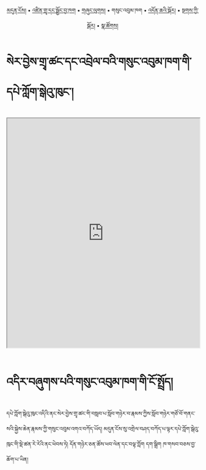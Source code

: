 <p align="center">
  <a href="https://bdrc-reader.github.io/serajey/">མདུན་ངོས།</a> • <a href="https://bdrc-reader.github.io/serajey/shadra">འཛིན་གྲྭ་དང་སྦྱོང་བྱ་ཁག</a> • <a href="https://bdrc-reader.github.io/serajey/shunglug">གཞུང་ལུགས།</a>  • <span>གསུང་འབུམ་ཁག</span> • <a href="https://bdrc-reader.github.io/serajey/doncha">འདོན་ཆའི་སྐོར།</a> • <a href="https://bdrc-reader.github.io/serajey/tantra">སྔགས་ཀྱི་སྐོར།</a> •  <a href="https://bdrc-reader.github.io/serajey/natsok">སྣ་ཚོགས།</a></p>


# སེར་བྱེས་གྲྭ་ཚང་དང་འབྲེལ་བའི་གསུང་འབུམ་ཁག་གི་དཔེ་ཀློག་སྒེའུ་ཁུང་།

<iframe allowfullscreen src="https://library.bdrc.io/scripts/embed-iframe.html?work=bdr:W1ERI0019003&origin=website.com" width="100%" height="600"></iframe>

<br>
<br>

# འདིར་བཞུགས་པའི་གསུང་འབུམ་ཁག་གི་ངོ་སྤྲོད།

དཔེ་ཀློག་སྒེའུ་ཁུང་འདིའི་ནང་སེར་བྱེས་གྲྭ་ཚང་གི་བསླབ་པ་སློབ་གཉེར་བ་རྣམས་ཀྱིས་སློབ་གཉེར་གཙོ་བོ་གནང་སའི་སྐྱེས་ཆེན་རྣམས་ཀྱི་གསུང་འབུམ་འགའ་བཀོད་ཡོད། མདུན་ངོས་སུ་འགྲེལ་བཤད་བཀོད་པ་ལྟར་དཔེ་ཀློག་སྒེའུ་ཁུང་གི་སྡེ་ཚན་རེ་རེའི་ནང་ཕེབས་ཏེ། དོན་གཉེར་ཅན་ཚོས་ཕབ་ལེན་དང་བལྟ་ཀློག དག་སྒྲིག ཁ་གསབ་བཅས་བྱ་ཆོག་པ་ཡིན།









